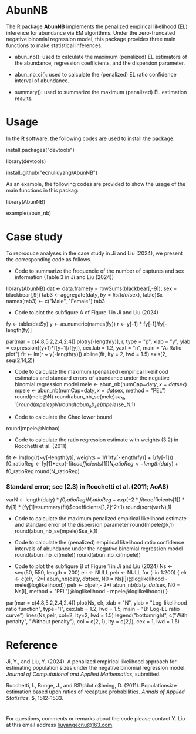 # AbunNB

The R package **AbunNB** implements the penalized empirical likelihood (EL) inference for abundance via EM algorithms. Under the zero-truncated negative binomial regression model, this package provides three main functions to make statistical inferences.

+ abun_nb(): used to calculate the maximum (penalized) EL estimators of the abundance, regression coefficients, and the dispersion parameter.

- abun_nb_ci(): used to calculate the (penalized) EL ratio confidence interval of abundance.

+ summary(): used to summarize the maximum (penalized) EL estimation results.


# Usage

In the **R** software, the following codes are used to install the package:

install.packages("devtools")

library(devtools)

install_github("ecnuliuyang/AbunNB")



As an example, the following codes are provided to show the usage of the main functions in this packag: 

library(AbunNB)

example(abun_nb)



# Case study 

To reproduce analyses in the case study in Ji and Liu (2024), we present the corresponding code as follows. 

+ Code to summarize the frequencie of the number of captures and sex information (Table 3 in Ji and Liu (2024))
  
library(AbunNB)
dat <- data.frame(y = rowSums(blackbear[,-9]), sex = blackbear[,9])
tab3 <- aggregate(dat$y, by = list(dat$sex), table)$x
names(tab3) <- c("Male", "Female")
tab3


- Code to plot the subfigure A of Figure 1 in Ji and Liu (2024)
  
fy <- table(dat$y)
y <- as.numeric(names(fy))
r <- y[-1] * fy[-1]/fy[-length(fy)]

par(mar = c(4.8,5.2,2.4,2.4))
plot(y[-length(y)], r, type = "p", xlab = "y",
     ylab = expression((y+1)*f[y+1]/f[y]), cex.lab = 1.2, yaxt = "n",
     main = "A: Ratio plot")
fit <- lm(r ~ y[-length(y)])
abline(fit, lty = 2, lwd = 1.5)
axis(2, seq(2,14,2))


+ Code to calculate the maximum (penalized) empirical likelihood estimates and standard errors of abundance under the negative binomial regression model
mele <- abun_nb(numCap=dat$y, x=dat$sex)
mpele <- abun_nb(numCap=dat$y, x=dat$sex, method = "PEL")
round(mele@N)
round(abun_nb_se(mele)$se_N,1)
round(mpele@N)
round(abun_nb_se(mpele)$se_N,1)


- Code to calculate the Chao lower bound
  
round(mpele@Nchao)


+ Code to calculate the ratio regression estimate with weights (3.2) in Rocchetti et al. (2011)
  
fit <- lm(log(r)~y[-length(y)], weights = 1/(1/fy[-length(fy)] + 1/fy[-1]))
f0_ratioReg <- fy[1]*exp(-fit$coefficients[1])
N_ratioReg <- length(dat$y) + f0_ratioReg
round(N_ratioReg)
### Standard error; see (2.3) in Rocchetti et al. (2011; AoAS)
varN <- length(dat$y)*f0_ratioReg/N_ratioReg + exp(-2*fit$coefficients[1]) *
  fy[1] * (fy[1]*summary(fit)$coefficients[1,2]^2+1)
round(sqrt(varN),1)



- Code to calculate the maximum penalized empirical likelihood estimate and standard error of the dispersion parameter
round(mpele@k,1)
round(abun_nb_se(mpele)$se_k,1)


+ Code to calculate the (penalized) empirical likelihood ratio confidence intervals of abundance under the negative binomial regression model
round(abun_nb_ci(mele))
round(abun_nb_ci(mpele))


- Code to plot the subfigure B of Figure 1 in Ji and Liu (2024)
Ns <- seq(50, 550, length = 200)
elr <- NULL
pelr <- NULL
for (i in 1:200) {
  elr <- c(elr, -2*( abun_nb(dat$y, dat$sex, N0 = Ns[i])@loglikelihood -
                     mele@loglikelihood))
  pelr <- c(pelr,- 2*( abun_nb(dat$y, dat$sex, N0 = Ns[i],
                               method = "PEL")@loglikelihood -
                         mpele@loglikelihood))
}

par(mar = c(4.8,5.2,2.4,2.4))
plot(Ns, elr, xlab = "N", ylab = "Log-likelihood ratio function",
     type="l", cex.lab = 1.2, lwd = 1.5, main = "B: Log-EL ratio curve")
lines(Ns,pelr, col=2, lty=2, lwd = 1.5)
legend("bottomright", c("With penalty", "Without penalty"), col = c(2, 1),
       lty = c(2,1), cex = 1, lwd = 1.5)




# Reference
Ji, Y., and Liu, Y. (2024). A penalized empirical likelihood approach for estimating population sizes under the negative binomial regression model. *Journal of Computational and Applied Mathematics*, submitted.

Rocchetti, I., Bunge, J., and B$\ddot o$hning, D. (2011). Populationsize estimation based upon ratios of recapture probabilities. *Annals of Applied Statistics*, **5**, 1512–1533.

#

For questions, comments or remarks about the code please contact Y. Liu at this email address <liuyangecnu@163.com>.
